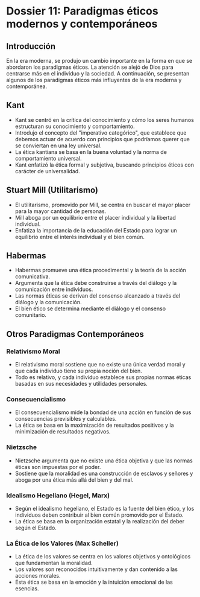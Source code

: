# Dossier 11: Paradigmas éticos modernos y contemporáneos

## Introducción

En la era moderna, se produjo un cambio importante en la forma en que se abordaron los paradigmas éticos. La atención se alejó de Dios para centrarse más en el individuo y la sociedad. A continuación, se presentan algunos de los paradigmas éticos más influyentes de la era moderna y contemporánea.

## Kant

- Kant se centró en la crítica del conocimiento y cómo los seres humanos estructuran su conocimiento y comportamiento.
- Introdujo el concepto del "imperativo categórico", que establece que debemos actuar de acuerdo con principios que podríamos querer que se conviertan en una ley universal.
- La ética kantiana se basa en la buena voluntad y la norma de comportamiento universal.
- Kant enfatizó la ética formal y subjetiva, buscando principios éticos con carácter de universalidad.

## Stuart Mill (Utilitarismo)

- El utilitarismo, promovido por Mill, se centra en buscar el mayor placer para la mayor cantidad de personas.
- Mill aboga por un equilibrio entre el placer individual y la libertad individual.
- Enfatiza la importancia de la educación del Estado para lograr un equilibrio entre el interés individual y el bien común.

## Habermas

- Habermas promueve una ética procedimental y la teoría de la acción comunicativa.
- Argumenta que la ética debe construirse a través del diálogo y la comunicación entre individuos.
- Las normas éticas se derivan del consenso alcanzado a través del diálogo y la comunicación.
- El bien ético se determina mediante el diálogo y el consenso comunitario.

## Otros Paradigmas Contemporáneos

### Relativismo Moral

- El relativismo moral sostiene que no existe una única verdad moral y que cada individuo tiene su propia noción del bien.
- Todo es relativo, y cada individuo establece sus propias normas éticas basadas en sus necesidades y utilidades personales.

### Consecuencialismo

- El consecuencialismo mide la bondad de una acción en función de sus consecuencias previsibles y calculables.
- La ética se basa en la maximización de resultados positivos y la minimización de resultados negativos.

### Nietzsche

- Nietzsche argumenta que no existe una ética objetiva y que las normas éticas son impuestas por el poder.
- Sostiene que la moralidad es una construcción de esclavos y señores y aboga por una ética más allá del bien y del mal.

### Idealismo Hegeliano (Hegel, Marx)

- Según el idealismo hegeliano, el Estado es la fuente del bien ético, y los individuos deben contribuir al bien común promovido por el Estado.
- La ética se basa en la organización estatal y la realización del deber según el Estado.

### La Ética de los Valores (Max Scheller)

- La ética de los valores se centra en los valores objetivos y ontológicos que fundamentan la moralidad.
- Los valores son reconocidos intuitivamente y dan contenido a las acciones morales.
- Esta ética se basa en la emoción y la intuición emocional de las esencias.

